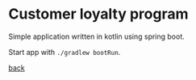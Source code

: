 # Customer loyalty program

Simple application written in kotlin using spring boot.

Start app with `./gradlew bootRun`. 

[back](../README.md)